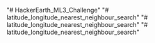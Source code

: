 "# HackerEarth_ML3_Challenge" 
"# latitude_longitude_nearest_neighbour_search" 
"# latitude_longitude_nearest_neighbour_search" 
"# latitude_longitude_nearest_neighbour_search" 
